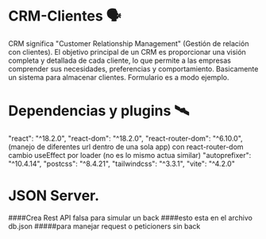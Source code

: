 # CRM-Clientes  🗣️
CRM significa "Customer Relationship Management" (Gestión de relación con clientes).
El objetivo principal de un CRM es proporcionar una visión completa y detallada de cada cliente,
lo que permite a las empresas comprender sus necesidades, preferencias y comportamiento.
Basicamente un sistema para almacenar clientes.
Formulario es a modo ejemplo.
                   
 # Dependencias  y plugins 🛰️
 
   "react": "^18.2.0",
    "react-dom": "^18.2.0",
    "react-router-dom": "^6.10.0", (manejo de diferentes url dentro de una sola app)
    con react-router-dom cambio useEffect por loader (no es lo mismo actua similar)
    "autoprefixer": "^10.4.14", 
    "postcss": "^8.4.21",
    "tailwindcss": "^3.3.1",
    "vite": "^4.2.0"
                 
  # JSON Server.
  ####Crea Rest API falsa para simular un back 
  ####esto esta en el archivo db.json
  #####para manejar request o peticioners sin back 
